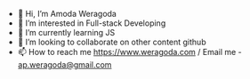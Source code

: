 - 👋 Hi, I’m Amoda Weragoda
- 👀 I’m interested in Full-stack Developing
- 🌱 I’m currently learning JS
- 💞️ I’m looking to collaborate on other content github
- 📫 How to reach me https://www.weragoda.com / Email me - ap.weragoda@gmail.com

<!---
apweragoda/apweragoda is a ✨ special ✨ repository because its `README.md` (this file) appears on your GitHub profile.
You can click the Preview link to take a look at your changes.
--->
